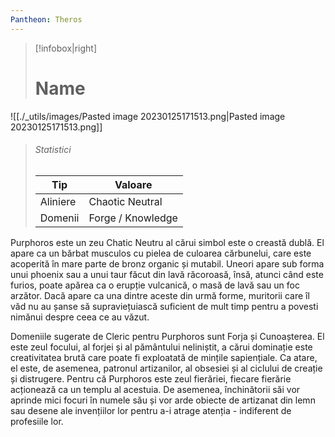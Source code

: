 ```yaml
---
Pantheon: Theros
---
```

> [!infobox|right]
> # Name
![[./_utils/images/Pasted image 20230125171513.png|Pasted image 20230125171513.png]]
> ###### Statistici
> | Tip |  Valoare |
> | ---- | ---- |
> | Aliniere | Chaotic Neutral |
> | Domenii | Forge / Knowledge |

Purphoros este un zeu Chatic Neutru al cărui simbol este o creastă dublă. El apare ca un bărbat musculos cu pielea de culoarea cărbunelui, care este acoperită în mare parte de bronz organic și mutabil. Uneori apare sub forma unui phoenix sau a unui taur făcut din lavă răcoroasă, însă, atunci când este furios, poate apărea ca o erupție vulcanică, o masă de lavă sau un foc arzător. Dacă apare ca una dintre aceste din urmă forme, muritorii care îl văd nu au șanse să supraviețuiască suficient de mult timp pentru a povesti nimănui despre ceea ce au văzut.

Domeniile sugerate de Cleric pentru Purphoros sunt Forja și Cunoașterea. El este zeul focului, al forjei și al pământului neliniștit, a cărui dominație este creativitatea brută care poate fi exploatată de mințile sapiențiale. Ca atare, el este, de asemenea, patronul artizanilor, al obsesiei și al ciclului de creație și distrugere. Pentru că Purphoros este zeul fierăriei, fiecare fierărie acționează ca un templu al acestuia. De asemenea, închinătorii săi vor aprinde mici focuri în numele său și vor arde obiecte de artizanat din lemn sau desene ale invențiilor lor pentru a-i atrage atenția - indiferent de profesiile lor.

